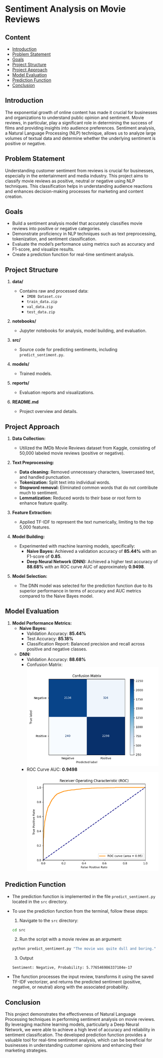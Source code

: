 # **Sentiment Analysis on Movie Reviews**

## **Content**
- [Introduction](#introduction)
- [Problem Statement](#problem-statement)
- [Goals](#goals)
- [Project Structure](#project-structure)
- [Project Approach](#project-approach)
- [Model Evaluation](#model-evaluation)
- [Prediction Function](#prediction-function)
- [Conclusion](#conclusion)

## **Introduction**
The exponential growth of online content has made it crucial for businesses and organizations to understand public opinion and sentiment. Movie reviews, in particular, play a significant role in determining the success of films and providing insights into audience preferences. Sentiment analysis, a Natural Language Processing (NLP) technique, allows us to analyze large volumes of textual data and determine whether the underlying sentiment is positive or negative.

## **Problem Statement**
Understanding customer sentiment from reviews is crucial for businesses, especially in the entertainment and media industry. This project aims to classify movie reviews as positive, neutral or negative using NLP techniques. This classification helps in understanding audience reactions and enhances decision-making processes for marketing and content creation.

## **Goals**
- Build a sentiment analysis model that accurately classifies movie reviews into positive or negative categories.
- Demonstrate proficiency in NLP techniques such as text preprocessing, tokenization, and sentiment classification.
- Evaluate the model’s performance using metrics such as accuracy and F1-score, and visualize results.
- Create a prediction function for real-time sentiment analysis.

## **Project Structure**
1. **data/**
    - Contains raw and processed data:
        - `IMDB Dataset.csv`
        - `train_data.zip`
        - `val_data.zip`
        - `test_data.zip`

2. **notebooks/**
    - Jupyter notebooks for analysis, model building, and evaluation.

3. **src/**
    - Source code for predicting sentiments, including `predict_sentiment.py`.

4. **models/**
    - Trained models.

5. **reports/**
    - Evaluation reports and visualizations.

6. **README.md**
    - Project overview and details.

## **Project Approach**
1. **Data Collection:**
    - Utilized the IMDb Movie Reviews dataset from Kaggle, consisting of 50,000 labeled movie reviews (positive or negative).

2. **Text Preprocessing:**
    - **Data cleaning:** Removed unnecessary characters, lowercased text, and handled punctuation.
    - **Tokenization:** Split text into individual words.
    - **Stopword removal:** Eliminated common words that do not contribute much to sentiment.
    - **Lemmatization:** Reduced words to their base or root form to enhance feature quality.

3. **Feature Extraction:**
    - Applied TF-IDF to represent the text numerically, limiting to the top 5,000 features.

4. **Model Building:**
    - Experimented with machine learning models, specifically:
        - **Naive Bayes:** Achieved a validation accuracy of **85.44%** with an F1-score of **0.85**.
        - **Deep Neural Network (DNN):** Achieved a higher test accuracy of **88.68%** with an ROC curve AUC of approximately **0.9498**.

5. **Model Selection:**
    - The DNN model was selected for the prediction function due to its superior performance in terms of accuracy and AUC metrics compared to the Naive Bayes model.

## **Model Evaluation**
1. **Model Performance Metrics:**
    - **Naive Bayes:**
        - Validation Accuracy: **85.44%**
        - Test Accuracy: **85.18%**
        - Classification Report: Balanced precision and recall across positive and negative classes.
    - **DNN:**
        - Validation Accuracy: **88.68%**
        - Confusion Matrix: 
        ![alt text](reports/confusion_matrix.png)
        - ROC Curve AUC: **0.9498**
        ![alt text](reports/roc.png)

## **Prediction Function**
- The prediction function is implemented in the file `predict_sentiment.py` located in the `src` directory.
- To use the prediction function from the terminal, follow these steps:
    1. Navigate to the `src` directory:
    ```bash
    cd src
    ```
    2. Run the script with a movie review as an argument:
    ```bash
    python predict_sentiment.py "The movie was quite dull and boring."
    ```
    3. Output
    ```plain text
    Sentiment: Negative, Probability: 5.776546986337104e-17
    ```

- The function processes the input review, transforms it using the saved TF-IDF vectorizer, and returns the predicted sentiment (positive, negative, or neutral) along with the associated probability.

## **Conclusion**
This project demonstrates the effectiveness of Natural Language Processing techniques in performing sentiment analysis on movie reviews. By leveraging machine learning models, particularly a Deep Neural Network, we were able to achieve a high level of accuracy and reliability in sentiment classification. The developed prediction function provides a valuable tool for real-time sentiment analysis, which can be beneficial for businesses in understanding customer opinions and enhancing their marketing strategies.
